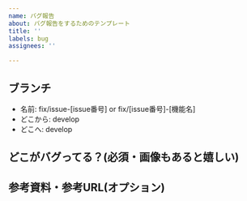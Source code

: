 ```yaml
---
name: バグ報告
about: バグ報告をするためのテンプレート
title: ''
labels: bug
assignees: ''

---
```


## ブランチ
* 名前: fix/issue-[issue番号] or fix/[issue番号]-[機能名]
* どこから: develop
* どこへ: develop

## どこがバグってる？(必須・画像もあると嬉しい)

## 参考資料・参考URL(オプション)

